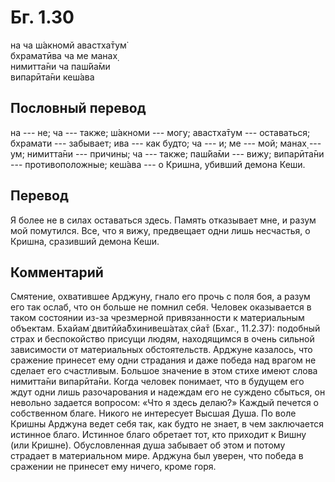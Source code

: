 # Бг. 1.30
на ча ш́акномй авастха̄тум̇<br/>
бхраматӣва ча ме манах̣<br/>
нимитта̄ни ча паш́йа̄ми<br/>
випарӣта̄ни кеш́ава
## Пословный перевод

на --- не; ча --- также; ш́акноми --- могу; авастха̄тум --- оставаться;
бхрамати --- забывает; ива --- как будто; ча --- и; ме --- мой; манах̣
--- ум; нимитта̄ни --- причины; ча --- также; паш́йа̄ми --- вижу;
випарӣта̄ни --- противоположные; кеш́ава --- о Кришна, убивший демона
Кеши.

## Перевод

Я более не в силах оставаться здесь. Память отказывает мне, и разум мой
помутился. Все, что я вижу, предвещает одни лишь несчастья, о Кришна,
сразивший демона Кеши.

## Комментарий

Смятение, охватившее Арджуну, гнало его прочь с поля боя, а разум его
так ослаб, что он больше не помнил себя. Человек оказывается в таком
состоянии из-за чрезмерной привязанности к материальным объектам. Бхайам̇
двитӣйа̄бхинивеш́атах̣ сйа̄т (Бхаг., 11.2.37): подобный страх и беспокойство
присущи людям, находящимся в очень сильной зависимости от материальных
обстоятельств. Арджуне казалось, что сражение принесет ему одни
страдания и даже победа над врагом не сделает его счастливым. Большое
значение в этом стихе имеют слова нимитта̄ни випарӣта̄ни. Когда человек
понимает, что в будущем его ждут одни лишь разочарования и надеждам его
не суждено сбыться, он невольно задается вопросом: «Что я здесь делаю?»
Каждый печется о собственном благе. Никого не интересует Высшая Душа. По
воле Кришны Арджуна ведет себя так, как будто не знает, в чем
заключается истинное благо. Истинное благо обретает тот, кто приходит к
Вишну (или Кришне). Обусловленная душа забывает об этом и потому
страдает в материальном мире. Арджуна был уверен, что победа в сражении
не принесет ему ничего, кроме горя.

